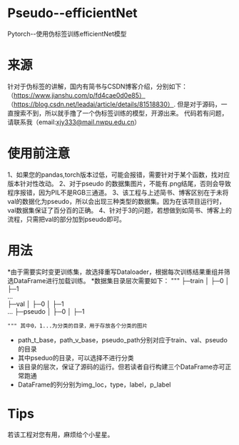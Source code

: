 # Pseudo--efficientNet
Pytorch--使用伪标签训练efficientNet模型
# 来源
针对于伪标签的讲解，国内有简书与CSDN博客介绍，分别如下：
（https://www.jianshu.com/p/fd4cae0d0e85）
（https://blog.csdn.net/leadai/article/details/81518830）.
但是对于源码，一直搜索不到，所以就手撸了一个伪标签训练的模型，开源出来。
代码若有问题，请联系我（email:xjy333@mail.nwpu.edu.cn）
# 使用前注意
1、如果您的pandas,torch版本过低，可能会报错，需要针对于某个函数，找对应版本针对性改动。
2、对于pseudo 的数据集图片，不能有.png结尾，否则会导致程序报错，因为PIL不是RGB三通道。
3、该工程与上述简书、博客区别在于未将val的数据化为pseudo，所以会出现三种类型的数据集。因为在该项目运行时，val数据集保证了百分百的正确。
4、针对于3的问题，若想做到如简书、博客上的流程，只需把val的部分加到pseudo即可。
# 用法
*由于需要实时变更训练集，故选择重写Dataloader，根据每次训练结果重组并筛选DataFrame进行加载训练。
*数据集目录层次需要如下：
    """
    ├─train
    │  ├─0
    │  ├─1  
    ...  
    ├─val
    │  ├─0
    │  ├─1  
    ...
    ├─pseudo
    │  ├─0
    │  ├─1  

    """ 其中0，1...为分类的目录，用于存放各个分类的图片
* path_t_base，path_v_base，pseudo_path分别对应于train、val、pseudo的目录
* 其中pseduo的目录，可以选择不进行分类
* 该目录的层次，保证了源码的运行。但若读者自行构建三个DataFrame亦可正常跑通
* DataFrame的列分别为img_loc，type，label，p_label
# Tips
若该工程对您有用，麻烦给个小星星。

